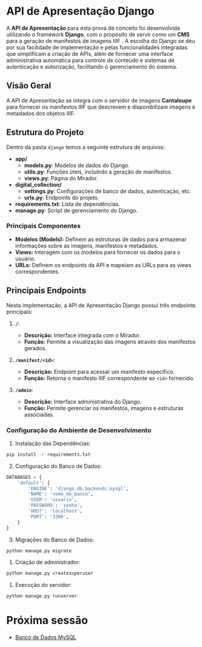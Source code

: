 # API de Apresentação Django

A **API de Apresentação** para esta prova de conceito foi desenvolvida utilizando o framework **Django**, com o propósito de servir como um **CMS** para a geração de manifestos de imagens IIIF . A escolha do Django se deu por sua facilidade de implementação e pelas funcionalidades integradas que simplificam a criação de APIs, além de fornecer uma interface administrativa automática para controle de conteúdo e sistemas de autenticação e autorização, facilitando o gerenciamento do sistema.

## Visão Geral

A API de Apresentação se integra com o servidor de imagens **Cantaloupe** para fornecer os manifestos IIIF que descrevem e disponibilizam imagens e metadados dos objetos IIIF.

## Estrutura do Projeto

Dentro da pasta `django` temos a seguinte estrutura de arquivos:

- **app/**
  - **models.py**: Modelos de dados do Django.
  - **utils.py**: Funções úteis, incluindo a geração de manifestos.
  - **views.py**: Página do Mirador.
- **digital_collection/**
  - **settings.py**: Configurações de banco de dados, autenticação, etc.
  - **urls.py**: Endpoints do projeto.
- **requirements.txt**: Lista de dependências.
- **manage.py**: Script de gerenciamento do Django.

### Principais Componentes

- **Modelos (Models):** Definem as estruturas de dados para armazenar informações sobre as imagens, manifestos e metadados.
- **Views:** Interagem com os modelos para fornecer os dados para o usuário.
- **URLs:** Definem os endpoints da API e mapeiam as URLs para as views correspondentes.

## Principais Endpoints

Nesta implementação, a API de Apresentação Django possui três endpoints principais:

1. **`/`**:

   - **Descrição:** Interface integrada com o Mirador.
   - **Função:** Permite a visualização das imagens através dos manifestos gerados.

2. **`/manifest/<id>`**:

   - **Descrição:** Endpoint para acessar um manifesto específico.
   - **Função:** Retorna o manifesto IIIF correspondente ao `<id>` fornecido.

3. **`/admin`**:
   - **Descrição:** Interface administrativa do Django.
   - **Função:** Permite gerenciar os manifestos, imagens e estruturas associadas.

### Configuração do Ambiente de Desenvolvimento

1. Instalação das Dependências:

```bash
pip install -r requirements.txt
```

2. Configuração do Banco de Dados:

```python
DATABASES = {
    'default': {
        'ENGINE': 'django.db.backends.mysql',
        'NAME': 'nome_do_banco',
        'USER': 'usuario',
        'PASSWORD': 'senha',
        'HOST': 'localhost',
        'PORT': '3306',
    }
}
```

3. Migrações do Banco de Dados:

```bash
python manage.py migrate
```

1. Criação de administrador:

```bash
python manage.py createsuperuser
```

1. Execução do servidor:

```bash
python manage.py runserver
```

# Próxima sessão

- [Banco de Dados MySQL](../03-Tecnologias/mysql.md)
